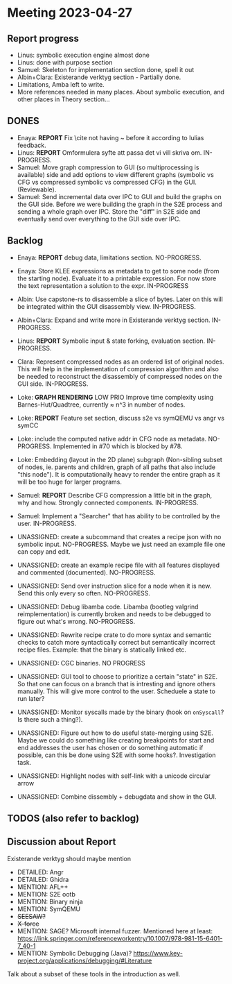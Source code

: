 # Meeting 2023-04-27

## Report progress
- Linus: symbolic execution engine almost done
- Linus: done with purpose section
- Samuel: Skeleton for implementation section done, spell it out
- Albin+Clara: Existerande verktyg section - Partially done.
- Limitations, Amba left to write.
- More references needed in many places. About symbolic execution, and other
  places in Theory section...


## DONES
- Enaya: **REPORT** Fix \cite not having ~ before it according to Iulias
  feedback.
- Linus: **REPORT** Omformulera syfte att passa det vi vill skriva om.
  IN-PROGRESS.
- Samuel: Move graph compression to GUI (so multiprocessing is available) side
  and add options to view different graphs (symbolic vs CFG vs compressed
  symbolic vs compressed CFG) in the GUI. (Reviewable).
- Samuel: Send incremental data over IPC to GUI and build the graphs on the GUI
  side. Before we were building the graph in the S2E process and sending a
  whole graph over IPC. Store the "diff" in S2E side and eventually send over
  everything to the GUI side over IPC.

## Backlog
- Enaya: **REPORT** debug data, limitations section. NO-PROGRESS.
- Enaya: Store KLEE expressions as metadata to get to some node (from the
  starting node). Evaluate it to a printable expression. For now store the text
  representation a solution to the expr. IN-PROGRESS

- Albin: Use capstone-rs to disassemble a slice of bytes. Later on this
  will be integrated within the GUI disassembly view. IN-PROGRESS.
- Albin+Clara: Expand and write more in Existerande verktyg section. IN-PROGRESS.

- Linus: **REPORT** Symbolic input & state forking, evaluation section.
  IN-PROGRESS.

- Clara: Represent compressed nodes as an ordered list of original nodes. This
  will help in the implementation of compression algorithm and also be needed
  to reconstruct the disassembly of compressed nodes on the GUI side.
  IN-PROGRESS.

- Loke: **GRAPH RENDERING** LOW PRIO Improve time complexity using
  Barnes-Hut/Quadtree, currently ≈ n^3 in number of nodes.
- Loke: **REPORT** Feature set section, discuss s2e vs symQEMU vs angr vs symCC 
- Loke: include the computed native addr in CFG node as metadata.
  NO-PROGRESS. Implemented in #70 which is blocked by #78.
- Loke: Embedding (layout in the 2D plane) subgraph (Non-sibling subset of
  nodes, ie. parents and children, graph of all paths that also include "this
  node"). It is computationally heavy to render the entire graph as it
  will be too huge for larger programs.

- Samuel: **REPORT** Describe CFG compression a little bit in the graph, why and
  how. Strongly connected components. IN-PROGRESS.
- Samuel: Implement a "Searcher" that has ability to be controlled by the
  user. IN-PROGRESS.

- UNASSIGNED: create a subcommand that creates a recipe json with no symbolic
  input. NO-PROGRESS. Maybe we just need an example file one can copy and edit.
- UNASSIGNED: create an example recipe file with all features displayed and
  commented (documented). NO-PROGRESS.
- UNASSIGNED: Send over instruction slice for a node when it is new. Send this
  only every so often. NO-PROGRESS.
- UNASSIGNED: Debug libamba code. Libamba (bootleg valgrind
  reimplementation) is currently broken and needs to be debugged to figure out
  what's wrong. NO-PROGRESS.
- UNASSIGNED: Rewrite recipe crate to do more syntax and semantic checks to
  catch more syntactically correct but semantically incorrect recipe files.
  Example: that the binary is statically linked etc.
- UNASSIGNED: CGC binaries. NO PROGRESS
- UNASSIGNED: GUI tool to choose to prioritize a certain "state" in S2E. So
  that one can focus on a branch that is intresting and ignore others manually.
  This will give more control to the user. Scheduele a state to run later?
- UNASSIGNED: Monitor syscalls made by the binary (hook on `onSyscall`? Is
  there such a thing?).
- UNASSIGNED: Figure out how to do useful state-merging using S2E. Maybe we
  could do something like creating breakpoints for start and end addresses the
  user has chosen or do something automatic if possible, can this be done using
  S2E with some hooks?. Investigation task.
- UNASSIGNED: Highlight nodes with self-link with a unicode circular arrow
- UNASSIGNED: Combine dissembly + debugdata and show in the GUI.

## TODOS (also refer to backlog)

## Discussion about Report
Existerande verktyg should maybe mention
- DETAILED: Angr
- DETAILED: Ghidra
- MENTION: AFL++
- MENTION: S2E ootb
- MENTION: Binary ninja
- MENTION: SymQEMU
- ~~SEESAW?~~
- ~~X-force~~
- MENTION: SAGE? Microsoft internal fuzzer. Mentioned here at least:
  https://link.springer.com/referenceworkentry/10.1007/978-981-15-6401-7_40-1
- MENTION: Symbolic Debugging (Java)? https://www.key-project.org/applications/debugging/#Literature


Talk about a subset of these tools in the introduction as well.
